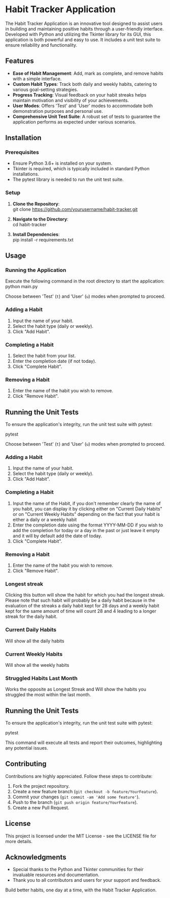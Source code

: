 # Habit Tracker Application

The Habit Tracker Application is an innovative tool designed to assist users in building and maintaining positive habits through a user-friendly interface. Developed with Python and utilizing the Tkinter library for its GUI, this application is both powerful and easy to use. It includes a unit test suite to ensure reliability and functionality.

## Features

- **Ease of Habit Management**: Add, mark as complete, and remove habits with a simple interface.
- **Custom Habit Types**: Track both daily and weekly habits, catering to various goal-setting strategies.
- **Progress Tracking**: Visual feedback on your habit streaks helps maintain motivation and visibility of your achievements.
- **User Modes**: Offers 'Test' and 'User' modes to accommodate both demonstration purposes and personal use.
- **Comprehensive Unit Test Suite**: A robust set of tests to guarantee the application performs as expected under various scenarios.

## Installation

### Prerequisites

- Ensure Python 3.6+ is installed on your system.
- Tkinter is required, which is typically included in standard Python installations.
- The pytest library is needed to run the unit test suite.

### Setup

1. **Clone the Repository**:  
git clone https://github.com/yourusername/habit-tracker.git


2. **Navigate to the Directory**:  
cd habit-tracker


3. **Install Dependencies**:  
pip install -r requirements.txt


## Usage

### Running the Application

Execute the following command in the root directory to start the application:
python main.py

Choose between 'Test' (`t`) and 'User' (`u`) modes when prompted to proceed.

### Adding a Habit

1. Input the name of your habit.
2. Select the habit type (daily or weekly).
3. Click "Add Habit".

### Completing a Habit

1. Select the habit from your list.
2. Enter the completion date (if not today).
3. Click "Complete Habit".

### Removing a Habit

1. Enter the name of the habit you wish to remove.
2. Click "Remove Habit".

## Running the Unit Tests

To ensure the application's integrity, run the unit test suite with pytest:

pytest

Choose between 'Test' (`t`) and 'User' (`u`) modes when prompted to proceed.

### Adding a Habit

1. Input the name of your habit.
2. Select the habit type (daily or weekly).
3. Click "Add Habit".

### Completing a Habit

1. Input the name of the Habit, if you don't remember clearly the name of you habit, you can display it by clicking either on "Current Daily Habits" or on "Current Weekly Habits" depending on the fact that your habit is either a daily or a weekly habit
2. Enter the completion date using the format YYYY-MM-DD if you wish to add the completion for today or a day in the past or just leave it empty and it will by default add the date of today.
3. Click "Complete Habit".

### Removing a Habit

1. Enter the name of the habit you wish to remove.
2. Click "Remove Habit".

### Longest streak

Clicking this button will show the habit for which you had the longest streak. Please note that such habit will probably be a daily habit because in the evaluation of the streaks a daily habit kept for 28 days and a weekly habit kept for the same amount of time will count 28 and 4 leading to a longer streak for the daily habit.

### Current Daily Habits

Will show all the daily habits

### Current Weekly Habits

Will show all the weekly habits

### Struggled Habits Last Month

Works the opposite as Longest Streak and Will show the habits you struggled the most within the last month.

## Running the Unit Tests

To ensure the application's integrity, run the unit test suite with pytest:

pytest

This command will execute all tests and report their outcomes, highlighting any potential issues.

## Contributing

Contributions are highly appreciated. Follow these steps to contribute:

1. Fork the project repository.
2. Create a new feature branch (`git checkout -b feature/YourFeature`).
3. Commit your changes (`git commit -am 'Add some feature'`).
4. Push to the branch (`git push origin feature/YourFeature`).
5. Create a new Pull Request.

## License

This project is licensed under the MIT License - see the LICENSE file for more details.

## Acknowledgments

- Special thanks to the Python and Tkinter communities for their invaluable resources and documentation.
- Thank you to all contributors and users for your support and feedback.

Build better habits, one day at a time, with the Habit Tracker Application.
